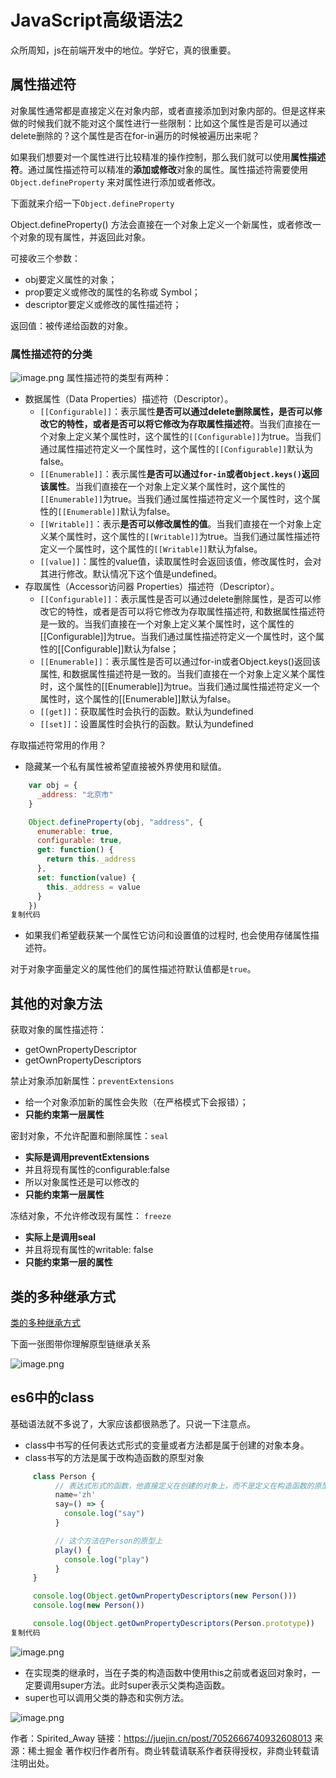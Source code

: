 # JavaScript高级语法2

众所周知，js在前端开发中的地位。学好它，真的很重要。

## 属性描述符

对象属性通常都是直接定义在对象内部，或者直接添加到对象内部的。但是这样来做的时候我们就不能对这个属性进行一些限制：比如这个属性是否是可以通过delete删除的？这个属性是否在for-in遍历的时候被遍历出来呢？

如果我们想要对一个属性进行比较精准的操作控制，那么我们就可以使用**属性描述符**。通过属性描述符可以精准的**添加或修改**对象的属性。属性描述符需要使用 `Object.defineProperty` 来对属性进行添加或者修改。

下面就来介绍一下`Object.defineProperty`

Object.defineProperty() 方法会直接在一个对象上定义一个新属性，或者修改一个对象的现有属性，并返回此对象。

可接收三个参数：

- obj要定义属性的对象；
- prop要定义或修改的属性的名称或 Symbol；
- descriptor要定义或修改的属性描述符；

返回值：被传递给函数的对象。

### 属性描述符的分类

![image.png](https://p1-juejin.byteimg.com/tos-cn-i-k3u1fbpfcp/e82e785fc03043db8e0eaeb715df47aa~tplv-k3u1fbpfcp-watermark.awebp?) 属性描述符的类型有两种：

- 数据属性（Data Properties）描述符（Descriptor）。
  - `[[Configurable]]`：表示属性**是否可以通过delete删除属性，是否可以修改它的特性，或者是否可以将它修改为存取属性描述符**。当我们直接在一个对象上定义某个属性时，这个属性的`[[Configurable]]`为true。当我们通过属性描述符定义一个属性时，这个属性的`[[Configurable]]`默认为false。
  - `[[Enumerable]]`：表示属性**是否可以通过`for-in`或者`Object.keys()`返回该属性**。当我们直接在一个对象上定义某个属性时，这个属性的`[[Enumerable]]`为true。当我们通过属性描述符定义一个属性时，这个属性的`[[Enumerable]]`默认为false。
  - `[[Writable]]`：表示**是否可以修改属性的值**。当我们直接在一个对象上定义某个属性时，这个属性的`[[Writable]]`为true。当我们通过属性描述符定义一个属性时，这个属性的`[[Writable]]`默认为false。
  - `[[value]]`：属性的value值，读取属性时会返回该值，修改属性时，会对其进行修改。默认情况下这个值是undefined。
- 存取属性（Accessor访问器 Properties）描述符（Descriptor）。
  - `[[Configurable]]`：表示属性是否可以通过delete删除属性，是否可以修改它的特性，或者是否可以将它修改为存取属性描述符, 和数据属性描述符是一致的。当我们直接在一个对象上定义某个属性时，这个属性的[[Configurable]]为true。当我们通过属性描述符定义一个属性时，这个属性的[[Configurable]]默认为false；
  - `[[Enumerable]]`：表示属性是否可以通过for-in或者Object.keys()返回该属性, 和数据属性描述符是一致的。当我们直接在一个对象上定义某个属性时，这个属性的[[Enumerable]]为true。当我们通过属性描述符定义一个属性时，这个属性的[[Enumerable]]默认为false。
  - `[[get]]`：获取属性时会执行的函数。默认为undefined
  - `[[set]]`：设置属性时会执行的函数。默认为undefined

存取描述符常用的作用？

- 隐藏某一个私有属性被希望直接被外界使用和赋值。

```js
    var obj = {
      _address: "北京市"
    }

    Object.defineProperty(obj, "address", {
      enumerable: true,
      configurable: true,
      get: function() {
        return this._address
      },
      set: function(value) {
        this._address = value
      }
    })
复制代码
```

- 如果我们希望截获某一个属性它访问和设置值的过程时, 也会使用存储属性描述符。

对于对象字面量定义的属性他们的属性描述符默认值都是`true`。

## 其他的对象方法

获取对象的属性描述符：

- getOwnPropertyDescriptor
- getOwnPropertyDescriptors

禁止对象添加新属性：`preventExtensions`

- 给一个对象添加新的属性会失败（在严格模式下会报错）；
- **只能约束第一层属性**

密封对象，不允许配置和删除属性：`seal`

- **实际是调用preventExtensions**
- 并且将现有属性的configurable:false
- 所以对象属性还是可以修改的
- **只能约束第一层属性**

冻结对象，不允许修改现有属性： `freeze`

- **实际上是调用seal**
- 并且将现有属性的writable: false
- **只能约束第一层的属性**

## 类的多种继承方式

[类的多种继承方式](https://juejin.cn/post/6844904169300557837/)

下面一张图带你理解原型链继承关系

![image.png](https://p9-juejin.byteimg.com/tos-cn-i-k3u1fbpfcp/b3fcbea3e8754cf38b47c0cdbebee074~tplv-k3u1fbpfcp-watermark.awebp?)

## es6中的class

基础语法就不多说了，大家应该都很熟悉了。只说一下注意点。

- class中书写的任何表达式形式的变量或者方法都是属于创建的对象本身。
- class书写的方法是属于改构造函数的原型对象

```js
     class Person {
          // 表达式形式的函数，他直接定义在创建的对象上，而不是定义在构造函数的原型上。
          name='zh'
          say=() => {
            console.log("say")
          }

          // 这个方法在Person的原型上
          play() {
            console.log("play")
          }
     }

     console.log(Object.getOwnPropertyDescriptors(new Person()))
     console.log(new Person())

     console.log(Object.getOwnPropertyDescriptors(Person.prototype))
复制代码
```

![image.png](https://p3-juejin.byteimg.com/tos-cn-i-k3u1fbpfcp/d1e618156fca4c76ac8ae66bfec08c9f~tplv-k3u1fbpfcp-watermark.awebp?)

- 在实现类的继承时，当在子类的构造函数中使用this之前或者返回对象时，一定要调用super方法。此时super表示父类构造函数。
- super也可以调用父类的静态和实例方法。

![image.png](https://p9-juejin.byteimg.com/tos-cn-i-k3u1fbpfcp/1c07d52f7e074434a435feaa734ddb9c~tplv-k3u1fbpfcp-watermark.awebp?)


作者：Spirited_Away
链接：https://juejin.cn/post/7052666740932608013
来源：稀土掘金
著作权归作者所有。商业转载请联系作者获得授权，非商业转载请注明出处。